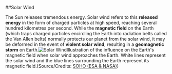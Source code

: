 ##Solar Wind

The Sun releases tremendous energy. Solar wind refers to this **released energy** in the form of charged particles at high speed, reaching several hundred kilometres per second. While the **magnetic field** on the Earth (which traps charged particles encircling the Earth into radiation belts called the Van Allen belts) normally protects our planet from the solar wind, it may be deformed in the event of **violent solar wind**, resulting in a **geomagnetic storm** on Earth.![Solar Wind](https://lh3.googleusercontent.com/PBd-XbQswXZtc_HUMYo8GL8KOBR6p-ojgc8QnXP0wLXsWQSq5k_WoKwmHz24xphDy5MqsvwVEg200Y6s4c1GcQPR_0EETIRtUAaQtluCsYXTq4c6mHkwok0wotLvcp4vomAUEiyP)Illustration of the influence on the Earth's magnetic field when solar wind approaches the Earth. White lines represent the solar wind and the blue lines surrounding the Earth represent its magnetic field.(Source/Credits: [SOHO (ESA & NASA)](http://sohowww.nascom.nasa.gov/))


